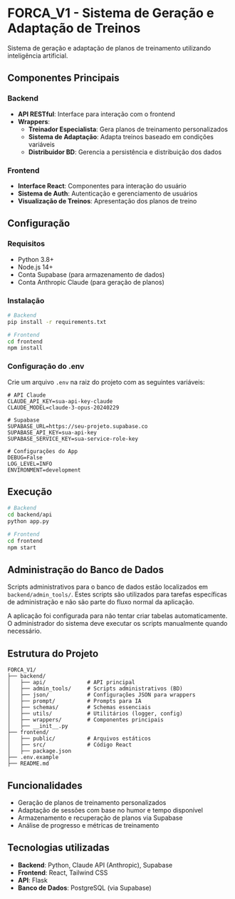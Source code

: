 # FORCA_V1 - Sistema de Geração e Adaptação de Treinos

Sistema de geração e adaptação de planos de treinamento utilizando inteligência artificial.

## Componentes Principais

### Backend

- **API RESTful**: Interface para interação com o frontend
- **Wrappers**:
  - **Treinador Especialista**: Gera planos de treinamento personalizados
  - **Sistema de Adaptação**: Adapta treinos baseado em condições variáveis
  - **Distribuidor BD**: Gerencia a persistência e distribuição dos dados

### Frontend

- **Interface React**: Componentes para interação do usuário
- **Sistema de Auth**: Autenticação e gerenciamento de usuários
- **Visualização de Treinos**: Apresentação dos planos de treino

## Configuração

### Requisitos

- Python 3.8+
- Node.js 14+
- Conta Supabase (para armazenamento de dados)
- Conta Anthropic Claude (para geração de planos)

### Instalação

```bash
# Backend
pip install -r requirements.txt

# Frontend
cd frontend
npm install
```

### Configuração do .env

Crie um arquivo `.env` na raiz do projeto com as seguintes variáveis:

```
# API Claude
CLAUDE_API_KEY=sua-api-key-claude
CLAUDE_MODEL=claude-3-opus-20240229

# Supabase
SUPABASE_URL=https://seu-projeto.supabase.co
SUPABASE_API_KEY=sua-api-key
SUPABASE_SERVICE_KEY=sua-service-role-key

# Configurações do App
DEBUG=False
LOG_LEVEL=INFO
ENVIRONMENT=development
```

## Execução

```bash
# Backend
cd backend/api
python app.py

# Frontend
cd frontend
npm start
```

## Administração do Banco de Dados

Scripts administrativos para o banco de dados estão localizados em `backend/admin_tools/`. Estes scripts são utilizados para tarefas específicas de administração e não são parte do fluxo normal da aplicação.

A aplicação foi configurada para não tentar criar tabelas automaticamente. O administrador do sistema deve executar os scripts manualmente quando necessário.

## Estrutura do Projeto

```
FORCA_V1/
├── backend/
│   ├── api/             # API principal
│   ├── admin_tools/     # Scripts administrativos (BD)
│   ├── json/            # Configurações JSON para wrappers
│   ├── prompt/          # Prompts para IA
│   ├── schemas/         # Schemas essenciais
│   ├── utils/           # Utilitários (logger, config)
│   ├── wrappers/        # Componentes principais
│   ├── __init__.py
├── frontend/
│   ├── public/          # Arquivos estáticos
│   ├── src/             # Código React
│   ├── package.json
├── .env.example
├── README.md
```

## Funcionalidades

- Geração de planos de treinamento personalizados
- Adaptação de sessões com base no humor e tempo disponível
- Armazenamento e recuperação de planos via Supabase
- Análise de progresso e métricas de treinamento

## Tecnologias utilizadas

- **Backend**: Python, Claude API (Anthropic), Supabase
- **Frontend**: React, Tailwind CSS
- **API**: Flask
- **Banco de Dados**: PostgreSQL (via Supabase)